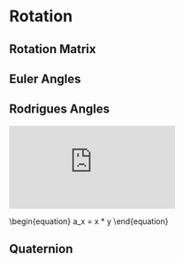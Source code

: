 # Rotation

## Rotation Matrix

## Euler Angles

## Rodrigues Angles

![equation](https://latex.codecogs.com/gif.latex?a_x%20%3D%20x%20*%20y)

\begin{equation}
a_x = x * y
\end{equation}

## Quaternion
